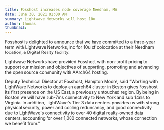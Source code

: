 ```yaml
---
title: Fosshost increases node coverage Needham, MA
date: June 30, 2021 01:00 AM
summary: Lightwave Networks will host 10u 
author: thomas
thumbnail: 
---
```


Fosshost is delighted to announce that we have committed to a three-year term with Lightwave Networks, Inc for 10u of colocation at their Needham location, a Digital Realty facility. 

Lightwave Networks have provided Fosshost with non-profit pricing to support our mission and objectives of supporting, promoting and advancing the open source community with AArch64 hosting.

Deputy Technical Director at Fosshost, Hampton Moore, said "Working with LightWave Networks to deploy an aarch64 cluster in Boston gives Fosshost its first presence on the US East, a previously untouched region. By being in Boston we will have sub-7ms connectivity to New York and sub 14ms to Virginia. In addition, LightWave's Tier 3 data centers provides us with strong physical security, power and cooling redundancy, and good connectivity due to LightWave's connectivity to over 40 digital realty-owned data centers, accounting for over 1,000 connected networks, whose connection we benefit from."

